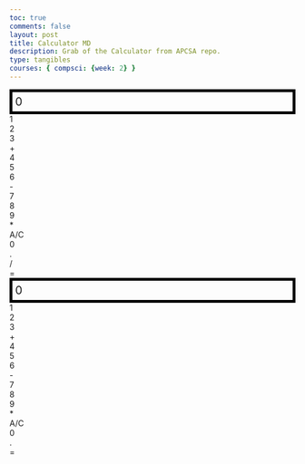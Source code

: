 ```yaml
---
toc: true
comments: false
layout: post
title: Calculator MD
description: Grab of the Calculator from APCSA repo.
type: tangibles
courses: { compsci: {week: 2} }
---
```


<style>
 .calculator-output {
 /* calulator output 
 top bar shows the results of the calculator;
 result to take up the entirety of the first row;
 span defines 4 columns and 1 row
 */
 grid-column: span 4;
 grid-row: span 1;
 
 padding: 0.25em;
 font-size: 20px;
 border: 5px solid black;
 
 display: flex;
 align-items: center;
 }
</style>


<!-- Add a container for the animation -->
<div id="animation">
 <div class="calculator-container">
 <!--result-->
 <div class="calculator-output" id="output">0</div>
 <!--row 1-->
 <div class="calculator-number">1</div>
 <div class="calculator-number">2</div>
 <div class="calculator-number">3</div>
 <div class="calculator-operation">+</div>
 <!--row 2-->
 <div class="calculator-number">4</div>
 <div class="calculator-number">5</div>
 <div class="calculator-number">6</div>
 <div class="calculator-operation">-</div>
 <!--row 3-->
 <div class="calculator-number">7</div>
 <div class="calculator-number">8</div>
 <div class="calculator-number">9</div>
 <div class="calculator-operation">*</div>
 <!--row 4-->
 <div class="calculator-clear">A/C</div>
 <div class="calculator-number">0</div>
 <div class="calculator-number">.</div>
 <div class="calculator-operation">/</div> <!-- New divide button -->
 <div class="calculator-equals">=</div>
 </div>
</div>


<!-- JavaScript (JS) implementation of the calculator. -->
<script>
 // initialize important variables to manage calculations
 var firstNumber = null;
 var operator = null;
 var nextReady = true;
 // build objects containing key elements
 const output = document.getElementById("output");
 const numbers = document.querySelectorAll(".calculator-number");
 const operations = document.querySelectorAll(".calculator-operation");
 const clear = document.querySelectorAll(".calculator-clear");
 const equals = document.querySelectorAll(".calculator-equals");


 // Number buttons listener
 numbers.forEach(button => {
 button.addEventListener("click", function() {
 number(button.textContent);
 });
 });


 // Number action
 function number(value) {
 if (value != ".") {
 if (nextReady == true) {
 output.innerHTML = value;
 if (value != "0") {
 nextReady = false;
 }
 } else {
 output.innerHTML = output.innerHTML + value;
 }
 } else {
 if (output.innerHTML.indexOf(".") == -1) {
 output.innerHTML = output.innerHTML + value;
 nextReady = false;
 }
 }
 }


 // Operation buttons listener
 operations.forEach(button => {
 button.addEventListener("click", function() {
 operation(button.textContent);
 });
 });


 // Divide button listener
 const divide = document.querySelector(".calculator-operation:contains('/')"); // Assuming you are using jQuery
 divide.addEventListener("click", function() {
 operation(divide.textContent);
 });


 // Operator action
 function operation(choice) {
 if (firstNumber == null) {
 firstNumber = parseInt(output.innerHTML);
 nextReady = true;
 operator = choice;
 return;
 }


 firstNumber = calculate(firstNumber, parseFloat(output.innerHTML));
 operator = choice;
 output.innerHTML = firstNumber.toString();
 nextReady = true;
 }


 // Calculator
 function calculate(first, second) {
 let result = 0;
 switch (operator) {
 case "+":
 result = first + second;
 break;
 case "-":
 result = first - second;
 break;
 case "*":
 result = first * second;
 break;
 case "/":
 result = first / second;
 break;
 default:
 break;
 }
 return result;
 }


 // Equals button listener
 equals.forEach(button => {
 button.addEventListener("click", function() {
 equal();
 });
 });


 // Equal action
 function equal() {
 firstNumber = calculate(firstNumber, parseFloat(output.innerHTML));
 output.innerHTML = firstNumber.toString();
 nextReady = true;
 }


 // Clear button listener
 clear.forEach(button => {
 button.addEventListener("click", function() {
 clearCalc();
 });
 });


 // A/C action
 function clearCalc() {
 firstNumber = null;
 output.innerHTML = "0";
 nextReady = true;
 }
</script>


<!-- Add a new style script to set the background color to purple -->
<script>
 document.addEventListener('DOMContentLoaded', function () {
 document.body.style.backgroundColor = 'purple';
 });
</script>


<style>
 .calculator-output {
   /* calulator output
     top bar shows the results of the calculator;
     result to take up the entirety of the first row;
     span defines 4 columns and 1 row
   */
   grid-column: span 4;
   grid-row: span 1;
    padding: 0.25em;
   font-size: 20px;
   border: 5px solid black;
    display: flex;
   align-items: center;
 }
</style>


<!-- Add a container for the animation -->
<div id="animation">
 <div class="calculator-container">
     <!--result-->
     <div class="calculator-output" id="output">0</div>
     <!--row 1-->
     <div class="calculator-number">1</div>
     <div class="calculator-number">2</div>
     <div class="calculator-number">3</div>
     <div class="calculator-operation">+</div>
     <!--row 2-->
     <div class="calculator-number">4</div>
     <div class="calculator-number">5</div>
     <div class="calculator-number">6</div>
     <div class="calculator-operation">-</div>
     <!--row 3-->
     <div class="calculator-number">7</div>
     <div class="calculator-number">8</div>
     <div class="calculator-number">9</div>
     <div class="calculator-operation">*</div>
     <!--row 4-->
     <div class="calculator-clear">A/C</div>
     <div class="calculator-number">0</div>
     <div class="calculator-number">.</div>
     <div class="calculator-equals">=</div>
 </div>
</div>


<!-- JavaScript (JS) implementation of the calculator. -->
<script>
 // initialize important variables to manage calculations
 var firstNumber = null;
 var operator = null;
 var nextReady = true;
 // build objects containing key elements
 const output = document.getElementById("output");
 const numbers = document.querySelectorAll(".calculator-number");
 const operations = document.querySelectorAll(".calculator-operation");
 const clear = document.querySelectorAll(".calculator-clear");
 const equals = document.querySelectorAll(".calculator-equals");


 // Number buttons listener
 numbers.forEach(button => {
   button.addEventListener("click", function() {
     number(button.textContent);
   });
 });


 // Number action
 function number (value) { // function to input numbers into the calculator
     if (value != ".") {
         if (nextReady == true) { // nextReady is used to tell the computer when the user is going to input a completely new number
             output.innerHTML = value;
             if (value != "0") { // if statement to ensure that there are no multiple leading zeroes
                 nextReady = false;
             }
         } else {
             output.innerHTML = output.innerHTML + value; // concatenation is used to add the numbers to the end of the input
         }
     } else { // special case for adding a decimal; can't have two decimals
         if (output.innerHTML.indexOf(".") == -1) {
             output.innerHTML = output.innerHTML + value;
             nextReady = false;
         }
     }
 }


 // Operation buttons listener
 operations.forEach(button => {
   button.addEventListener("click", function() {
     operation(button.textContent);
   });
 });


 // Operator action
 function operation (choice) { // function to input operations into the calculator
     if (firstNumber == null) { // once the operation is chosen, the displayed number is stored into the variable firstNumber
         firstNumber = parseInt(output.innerHTML);
         nextReady = true;
         operator = choice;
         return; // exits function
     }
     // occurs if there is already a number stored in the calculator
     firstNumber = calculate(firstNumber, parseFloat(output.innerHTML));
     operator = choice;
     output.innerHTML = firstNumber.toString();
     nextReady = true;
 }


 // Calculator
 function calculate (first, second) { // function to calculate the result of the equation
     let result = 0;
     switch (operator) {
         case "+":
             result = first + second;
             break;
         case "-":
             result = first - second;
             break;
         case "*":
             result = first * second;
             break;
         case "/":
             result = first / second;
             break;
         default:
             break;
     }
     return result;
 }


 // Equals button listener
 equals.forEach(button => {
   button.addEventListener("click", function() {
     equal();
   });
 });


 // Equal action
 function equal () { // function used when the equals button is clicked; calculates equation and displays it
     firstNumber = calculate(firstNumber, parseFloat(output.innerHTML));
     output.innerHTML = firstNumber.toString();
     nextReady = true;
 }


 // Clear button listener
 clear.forEach(button => {
   button.addEventListener("click", function() {
     clearCalc();
   });
 });


 // A/C action
 function clearCalc () { // clears calculator
     firstNumber = null;
     output.innerHTML = "0";
     nextReady = true;
 }
</script>


<!--
Vanta animations just for fun, load JS onto the page
-->
<script src="{{site.baseurl}}/assets/js/three.r119.min.js"></script>
<script src="{{site.baseurl}}/assets/js/vanta.halo.min.js"></script>
<script src="{{site.baseurl}}/assets/js/vanta.birds.min.js"></script>
<script src="{{site.baseurl}}/assets/js/vanta.net.min.js"></script>
<script src="{{site.baseurl}}/assets/js/vanta.rings.min.js"></script>


<script>
// setup vanta scripts as functions
var vantaInstances = {
 halo: VANTA.HALO,
 birds: VANTA.BIRDS,
 net: VANTA.NET,
 rings: VANTA.RINGS
};


// obtain a random vanta function
var vantaInstance = vantaInstances[Object.keys(vantaInstances)[Math.floor(Math.random() * Object.keys(vantaInstances).length)]];


// run the animation
vantaInstance({
 el: "#animation",
 mouseControls: true,
 touchControls: true,
 gyroControls: false
});
</script>
